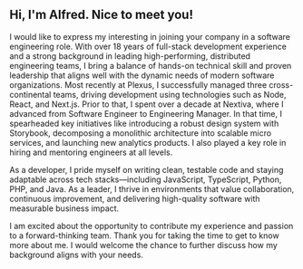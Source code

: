 ## Hi, I'm Alfred. Nice to meet you!

I would like to express my interesting in joining your company in a software engineering role. With over 18 years of full-stack development experience and a strong background in leading high-performing, distributed engineering teams, I bring a balance of hands-on technical skill and proven leadership that aligns well with the dynamic needs of modern software organizations.
Most recently at Plexus, I successfully managed three cross-continental teams, driving development using technologies such as Node, React, and Next.js. Prior to that, I spent over a decade at Nextiva, where I advanced from Software Engineer to Engineering Manager. In that time, I spearheaded key initiatives like introducing a robust design system with Storybook, decomposing a monolithic architecture into scalable micro services, and launching new analytics products. I also played a key role in hiring and mentoring engineers at all levels.

As a developer, I pride myself on writing clean, testable code and staying adaptable across tech stacks—including JavaScript, TypeScript, Python, PHP, and Java. As a leader, I thrive in environments that value collaboration, continuous improvement, and delivering high-quality software with measurable business impact.

I am excited about the opportunity to contribute my experience and passion to a forward-thinking team. Thank you for taking the time to get to know more about me. I would welcome the chance to further discuss how my background aligns with your needs.